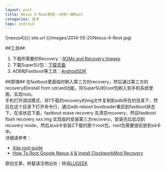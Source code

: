 ```yaml
---
layout: post
title: Nexus 4 Root教程——拒绝一键Root
categories: 技术
tags: android
---
```


![nexus4]({{ site.url }}/images/2014-05-21/Nexus-4-Root.jpg)

##工具##
1. 下载所需要的Recovery：[ROMs and Recovery Images](http://www.clockworkmod.com/rommanager)
2. 下载SuperSU包：[下载页面](http://download.chainfire.eu/420/SuperSU)
3. ADB和Fastboot等工具：[AndroidSDK](http://developer.android.com/sdk/index.html) 
 
##原理##
在fastboot里面临时刷入第三方的recovery，然后通过第三方的recovery的install from sdcard功能，将SuperSU的root包刷入到手机系统里面，实现root。  
手机打开调试模式，将1下载的recovery的img文件复制到adb所在的目录下，然后在这个目录下打开命令行，通过adb reboot bootloader重启到fastboot状态下，在该状态下面，fastboot erase recovery 先清空recovery，然后fastboot flash recovery xxx.img 实现临时安装第三方recovery，安装完后启动到recovery mode，然后从sd卡安装2下载的那个root包，root包需要提前放到sd卡中。  
详细请参考：  

+ [Xda root guide](http://forum.xda-developers.com/nexus-4/help/guide-ultimate-nexus-4-root-guide-t2018179)  
+ [How To Root Google Nexus 4 & Install ClockworkMod Recovery](http://www.addictivetips.com/android/root-google-nexus-4-install-clockworkmod-recovery/)  

原创文章，转载请注明出处：转自[LUGEEK](http://www.lugeek.com/)
